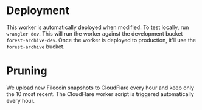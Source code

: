 # Deployment

This worker is automatically deployed when modified. To test locally, run `wrangler dev`. This will run the worker against the development bucket `forest-archive-dev`. Once the worker is deployed to production, it'll use the `forest-archive` bucket.

# Pruning

We upload new Filecoin snapshots to CloudFlare every hour and keep only the 10 most recent. The CloudFlare worker script is triggered automatically every hour.
